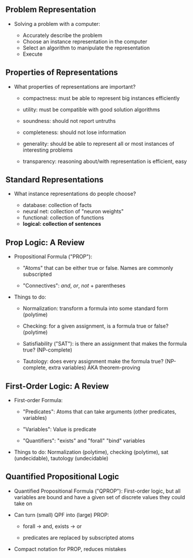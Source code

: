 ## Problem Representation

* Solving a problem with a computer: 

    * Accurately describe the problem
    * Choose an instance representation in the computer
    * Select an algorithm to manipulate the representation
    * Execute

## Properties of Representations

* What properties of representations are important?

    * compactness: must be able to represent big instances efficiently

    * utility: must be compatible with good solution algorithms

    * soundness: should not report untruths

    * completeness: should not lose information

    * generality: should be able to represent all or most
      instances of interesting problems

    * transparency: reasoning about/with representation is efficient, easy

## Standard Representations

* What instance representations do people choose?

    * database: collection of facts
    * neural net: collection of "neuron weights"
    * functional: collection of functions
    * **logical: collection of sentences**

## Prop Logic: A Review

* Propositional Formula ("PROP"):

    * "Atoms" that can be either true or false. Names are
      commonly subscripted

    * "Connectives": *and*, *or*, *not* + parentheses

* Things to do:

    * Normalization: transform a formula into some
      standard form (polytime)

    * Checking: for a given assignment, is a formula true
      or false? (polytime)

    * Satisfiability ("SAT"): is there an assignment that
      makes the formula true? (NP-complete)

    * Tautology: does every assignment make the formula true?
      (NP-complete, extra variables) AKA theorem-proving

## First-Order Logic: A Review

* First-order Formula:

    * "Predicates": Atoms that can take arguments (other
      predicates, variables)

    * "Variables": Value is predicate

    * "Quantifiers": "exists" and "forall" "bind" variables

* Things to do: Normalization (polytime), checking
  (polytime), sat (undecidable), tautology (undecidable)

## Quantified Propositional Logic

* Quantified Propositional Formula ("QPROP"): First-order
  logic, but all variables are bound and have a given set of
  discrete values they could take on

* Can turn (small) QPF into (large) PROP:

  * forall → and, exists → or

  * predicates are replaced by subscripted atoms

* Compact notation for PROP, reduces mistakes


